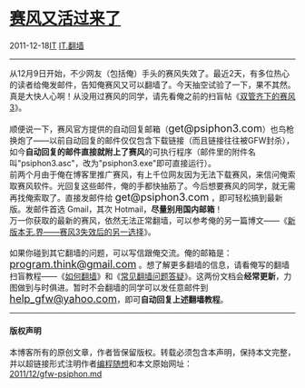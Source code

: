 <!DOCTYPE html>
<html xmlns="http://www.w3.org/1999/xhtml" xml:lang="zh-CN">
<head>
<meta http-equiv="Content-Type" content="text/html; charset=utf-8" />
<meta name="generator" content="Python script by program.think@gmail.com" />
<meta name="provider" content="program-think.blogspot.com" />
<link type="text/css" rel="stylesheet" href="../../css/program-think.css" />
<title>赛风又活过来了 - 编程随想的博客</title>
</head>
<body>
<div id="main" style="width:100%;">
<h1><a href="../../index.md" title="回到首页">赛风又活过来了</a></h1>
<div class="post-info"><span class="date-header">2011-12-18</span><a href="../../tags/IT.md" class="tag">IT</a> <a href="../../tags/IT.E7BFBBE5A299.md" class="tag">IT.翻墙</a> </div>
<hr>
<div class="post">
从12月9日开始，不少网友（包括俺）手头的赛风失效了。最近2天，有多位热心的读者给俺发邮件，告知俺赛风又可以翻墙了。今天抽空试验了一下，果不其然。真是大快人心啊！从没用过赛风的同学，请先看俺之前的扫盲帖《<a href="../../2011/10/gfw-psiphon.md">双管齐下的赛风3</a>》。<a name='more'></a><!--program-think--><br /><br />顺便说一下，赛风官方提供的自动回复邮箱（<font size="4">get@psiphon3.com</font>）也鸟枪换炮了——以前自动回复的邮件仅仅包含下载链接（而且链接往往被GFW封杀），如今<b>自动回复的邮件直接就附上了赛风</b>的可执行程序（邮件里的附件名叫"psiphon3.asc"，改为"psiphon3.exe"即可直接运行）。<br />前两个月由于俺在博客里推广赛风，有上千位网友因为无法下载赛风，来信问俺索取赛风软件。光回复这些邮件，俺的手都快抽筋了。今后想要赛风的同学，就无需再找俺索取了。直接发邮件给 <font size="4">get@psiphon3.com</font> ，即可轻松搞到最新版。发邮件首选 Gmail，其次 Hotmail，<b>尽量别用国内邮箱</b>！<br />万一你获取的最新的赛风，依然无法正常翻墙，可以参考俺的另一篇博文——《<a href="../../2011/12/gfw-wujie.md">新版本无.界——赛风3失效后的另一选择</a>》。<br /><br />如果你碰到其它翻墙的问题，可以写信跟俺交流。俺的邮箱是：<font size="4"><a href="mailto:program.think@gmail.com">program.think@gmail.com</a></font> 。想了解更多翻墙的信息，请看俺写的翻墙扫盲教程——《<a href="../../2009/05/how-to-break-through-gfw.md">如何翻墙</a>》和《<a href="../../2011/09/gfw-faq.md">常见翻墙问题答疑</a>》。这两份文档会<b>经常更新</b>，力图做到与时俱进。暂时不会翻墙的同学可以发任意邮件到 <font size="4"><a href="mailto:help_gfw@yahoo.com">help_gfw@yahoo.com</a></font>，即可<b>自动回复上述翻墙教程</b>。<div class="blogger-post-footer">
</div>
<hr>
<div class="copyright">
<h4>版权声明</h4>
本博客所有的原创文章，作者皆保留版权。转载必须包含本声明，保持本文完整，并以超链接形式注明作者<a href="mailto:program.think@gmail.com">编程随想</a>和本文原始网址：<br>
<a href="2011/12/gfw-psiphon.md">2011/12/gfw-psiphon.md</a>
</div>
</div>
</body>
</html>
